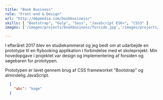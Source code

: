 ```yaml
---
title: "Book Business"
role: "Front-end & Design"
url: "http://mbpmedia.com/bookbusiness/"
skills: [ "Bootstrap", "Gulp", "Sass", "JavaScript ES6+", "CSS3" ]
images: ['/images/projects/bookbusiness/forside.jpg','/images/projects/bookbusiness/search.jpg']

---
```


I efteråret 2017 blev en studiekammerat og jeg bedt om at udarbejde en prototype til en flybooking applikation i forbindelse med et skoleprojekt. Min hovedopgave i projektet var design og implementering af forsiden og søgebaren for prototypen.

Prototypen er lavet gennem brug af CSS frameworket “Bootstrap” og almindelig JavaScript.

```json
  {
    "abc": "kage"
  }
```

